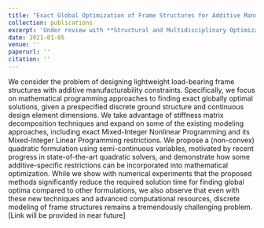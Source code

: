 ```yaml
---
title: "Exact Global Optimization of Frame Structures for Additive Manufacturing"
collection: publications
excerpt: 'Under review with **Structural and Multidisciplinary Optimization Journal**'
date: 2021-01-05
venue: ''
paperurl: ''
citation: ''
---
```

We consider the problem of designing lightweight load-bearing frame structures with additive manufacturability constraints. Specifically, we focus on mathematical programming approaches to finding exact globally optimal solutions, given a prespecified discrete ground structure and continuous design element dimensions. We take advantage of stiffness matrix decomposition techniques and expand on some of the existing modeling approaches, including exact Mixed-Integer Nonlinear Programming and its Mixed-Integer Linear Programming restrictions. We propose a (non-convex) quadratic formulation using semi-continuous variables, motivated by recent progress in state-of-the-art quadratic solvers, and demonstrate how some additive-specific restrictions can be incorporated into mathematical optimization. While we show with numerical experiments that the proposed methods significantly reduce the required solution time for finding global optima compared to other formulations, we also observe that even with these new techniques and advanced computational resources, discrete modeling of frame structures remains a tremendously challenging problem.
[Link will be provided in near future]
